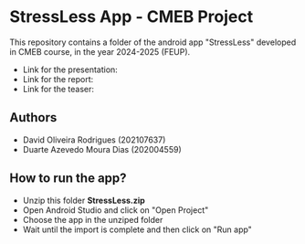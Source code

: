 # StressLess App - CMEB Project

This repository contains a folder of the android app "StressLess" developed in CMEB course, in the year 2024-2025 (FEUP).
- Link for the presentation: 
- Link for the report: 
- Link for the teaser:

## Authors
- David Oliveira Rodrigues (202107637)
- Duarte Azevedo Moura Dias (202004559)

## How to run the app?
- Unzip this folder **StressLess.zip**
- Open Android Studio and click on "Open Project"
- Choose the app in the unziped folder
- Wait until the import is complete and then click on "Run app"
